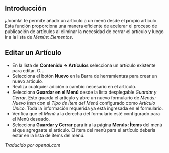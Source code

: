<!-- Filename: J4.x:Adding_a_menu_link_in_an_article / Display title: Artículo: Guardar en el Menú  -->

## Introducción

¡Joomla! te permite añadir un artículo a un menú desde el propio artículo. Esta función proporciona una manera eficiente de acelerar el proceso de publicación de artículos al eliminar la necesidad de cerrar el artículo y luego ir a la lista de *Menús: Elementos*.

## Editar un Artículo

- En la lista de **Contenido → Artículos** selecciona un artículo existente para editar. O...
- Selecciona el botón **Nuevo** en la Barra de herramientas para crear un nuevo artículo.
- Realiza cualquier adición o cambio necesario en el artículo.
- Selecciona **Guardar en el Menú** desde la lista desplegable *Guardar y Cerrar*. Esto guarda el artículo y abre un nuevo formulario de *Menús: Nuevo Ítem* con el *Tipo de Ítem del Menú* configurado como *Artículo Único*. Toda la información requerida ya está ingresada en el formulario.
- Verifica que el *Menú* a la derecha del formulario esté configurado para el Menú deseado.
- Selecciona **Guardar y Cerrar** para ir a la página **Menús: Ítems** del menú al que agregaste el artículo. El ítem del menú para el artículo debería estar en la lista de ítems del menú.

*Traducido por openai.com*

